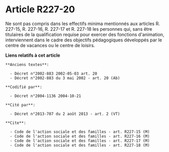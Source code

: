 # Article R227-20

Ne sont pas compris dans les effectifs minima mentionnés aux articles R. 227-15, R. 227-16, R. 227-17 et R. 227-18 les
personnes qui, sans être titulaires de la qualification requise pour exercer des fonctions d'animation, interviennent dans le
cadre des objectifs pédagogiques développés par le centre de vacances ou le centre de loisirs.

**Liens relatifs à cet article**

	**Anciens textes**:

	  - Décret n°2002-883 2002-05-03 art. 20
	  - Décret n°2002-883 du 3 mai 2002 - art. 20 (Ab)

	**Codifié par**:

	  - Décret n°2004-1136 2004-10-21

	**Cité par**:

	  - Décret n°2013-707 du 2 août 2013 - art. 2 (VT)

	**Cite**:

	  - Code de l'action sociale et des familles - art. R227-15 (M)
	  - Code de l'action sociale et des familles - art. R227-16 (M)
	  - Code de l'action sociale et des familles - art. R227-17 (M)
	  - Code de l'action sociale et des familles - art. R227-18 (M)
